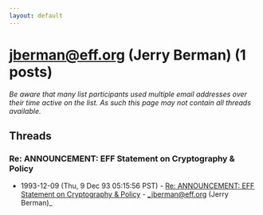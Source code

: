 ```yaml
---
layout: default
---
```


# jberman@eff.org (Jerry Berman) (1 posts)

_Be aware that many list participants used multiple email addresses over their time active on the list. As such this page may not contain all threads available._

## Threads

### Re: ANNOUNCEMENT: EFF Statement on Cryptography & Policy
+ 1993-12-09 (Thu, 9 Dec 93 05:15:56 PST) - [Re: ANNOUNCEMENT: EFF Statement on Cryptography & Policy](/archive/1993/12/3180588291642edb8e9603205e40132d4ef40d4efd8021552ae567cb0dddc5de) - _jberman@eff.org (Jerry Berman)_

